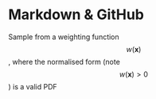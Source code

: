 # Markdown & GitHub

Sample from a weighting function $$w(\mathbf{x})$$, where the normalised form (note $$w(\mathbf{x})>0$$) is a valid PDF
